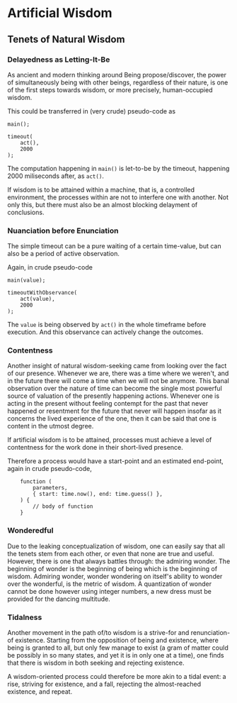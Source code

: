 # Artificial Wisdom


## Tenets of Natural Wisdom

### Delayedness as Letting-It-Be

As ancient and modern thinking around Being propose/discover, the power of simultaneously being with other beings, regardless of their nature, is one of the first steps towards wisdom, or more precisely, human-occupied wisdom.

This could be transferred in (very crude) pseudo-code as

```
main();

timeout(
	act(),
	2000
);
```

The computation happening in `main()` is let-to-be by the timeout, happening 2000 miliseconds after, as `act()`.

If wisdom is to be attained within a machine, that is, a controlled environment, the processes within are not to interfere one with another. Not only this, but there must also be an almost blocking delayment of conclusions.


### Nuanciation before Enunciation

The simple timeout can be a pure waiting of a certain time-value, but can also be a period of active observation.

Again, in crude pseudo-code

```
main(value);

timeoutWithObservance(
	act(value),
	2000
);
```

The `value` is being observed by `act()` in the whole timeframe before execution. And this observance can actively change the outcomes.


### Contentness

Another insight of natural wisdom-seeking came from looking over the fact of our presence. Whenever we are, there was a time where we weren't, and in the future there will come a time when we will not be anymore. This banal observation over the nature of time can become the single most powerful source of valuation of the presently happening actions. Whenever one is acting in the present without feeling contempt for the past that never happened or resentment for the future that never will happen insofar as it concerns the lived experience of the one, then it can be said that one is content in the utmost degree.

If artificial wisdom is to be attained, processes must achieve a level of contentness for the work done in their short-lived presence.

Therefore a process would have a start-point and an estimated end-point, again in crude pseudo-code,

```
    function (
        parameters,
        { start: time.now(), end: time.guess() },
    ) {
        // body of function
    }
```


### Wonderedful

Due to the leaking conceptualization of wisdom, one can easily say that all the tenets stem from each other, or even that none are true and useful. However, there is one that always battles through: the admiring wonder. The beginning of wonder is the beginning of being which is the beginning of wisdom. Admiring wonder, wonder wondering on itself's ability to wonder over the wonderful, is the metric of wisdom. A quantization of wonder cannot be done however using integer numbers, a new dress must be provided for the dancing multitude.



### Tidalness

Another movement in the path of/to wisdom is a strive-for and renunciation-of existence. Starting from the opposition of being and existence, where being is granted to all, but only few manage to exist (a gram of matter could be possibly in so many states, and yet it is in only one at a time), one finds that there is wisdom in both seeking and rejecting existence.

A wisdom-oriented process could therefore be more akin to a tidal event: a rise, striving for existence, and a fall, rejecting the almost-reached existence, and repeat.
